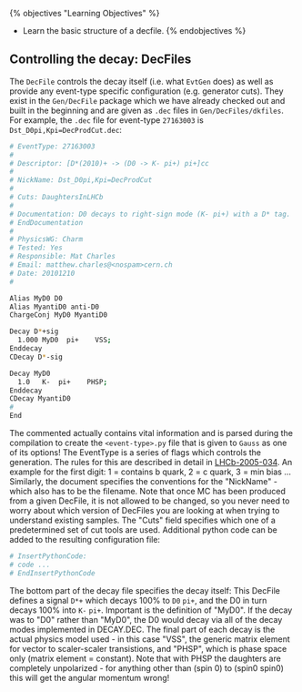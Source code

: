 {% objectives "Learning Objectives" %}
* Learn the basic structure of a decfile.
{% endobjectives %} 

## Controlling the decay: DecFiles

The `DecFile` controls the decay itself (i.e. what `EvtGen` does) as well as provide any event-type specific configuration (e.g. generator cuts).
They exist in the `Gen/DecFile` package which we have already checked out and built in the beginning and are given as `.dec` files in `Gen/DecFiles/dkfiles`.
For example, the `.dec` file for event-type `27163003` is `Dst_D0pi,Kpi=DecProdCut.dec`:
```bash
# EventType: 27163003
#
# Descriptor: [D*(2010)+ -> (D0 -> K- pi+) pi+]cc
#
# NickName: Dst_D0pi,Kpi=DecProdCut
#
# Cuts: DaughtersInLHCb
#
# Documentation: D0 decays to right-sign mode (K- pi+) with a D* tag.
# EndDocumentation
#
# PhysicsWG: Charm
# Tested: Yes
# Responsible: Mat Charles
# Email: matthew.charles@<nospam>cern.ch
# Date: 20101210
#

Alias MyD0 D0
Alias MyantiD0 anti-D0
ChargeConj MyD0 MyantiD0

Decay D*+sig
  1.000 MyD0  pi+    VSS;
Enddecay
CDecay D*-sig

Decay MyD0
  1.0   K-  pi+    PHSP;
Enddecay
CDecay MyantiD0
#
End
```
The commented actually contains vital information and is parsed during the compilation to create the `<event-type>.py` file that is given to `Gauss` as one of its options!
The EventType is a series of flags which controls the generation. The rules for this are described in detail in [LHCb-2005-034](https://cds.cern.ch/record/855452/files/lhcb-2005-034.pdf).
An example for the first digit: 1 = contains b quark, 2 = c quark, 3 = min bias ...
Similarly, the document specifies the conventions for the "NickName" - which also has to be the filename. Note that once MC has been produced from a given DecFile, it is not allowed to be changed, so you never need to worry about which version of DecFiles you are looking at when trying to understand existing samples.
The "Cuts" field specifies which one of a predetermined set of cut tools are used. Additional python code can be added to the resulting configuration file:

```bash
# InsertPythonCode:
# code ...
# EndInsertPythonCode
```

The bottom part of the decay file specifies the decay itself:
This DecFile defines a signal `D*+` which decays 100% to `D0` `pi+`, and the D0 in turn decays 100% into `K-` `pi+`. Important is the definition of "MyD0". If the decay was to "D0" rather than "MyD0", the D0 would decay via all of the decay modes implemented in DECAY.DEC.
The final part of each decay is the actual physics model used - in this case "VSS", the generic matrix element for vector to scaler-scaler transistions, and "PHSP", which is phase space only (matrix element = constant). Note that with PHSP the daughters are completely unpolarized - for anything other than (spin 0) to (spin0 spin0) this will get the angular momentum wrong!
